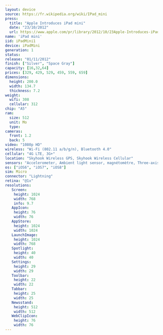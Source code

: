 ```yaml
---
layout: device
source: https://fr.wikipedia.org/wiki/IPad_mini
press:
  title: "Apple Introduces iPad mini"
  date: "23/10/2012"
  url: https://www.apple.com/pr/library/2012/10/23Apple-Introduces-iPad-mini.html
name: 'iPad mini'
iid: iPadMini1
device: iPadMini
generation: 1
status:
release: "01/11/2012"
finish: ["Silver", "Space Gray"]
capacity: [16,32,64]
prices: [329, 429, 529, 459, 559, 659]
dimensions:
  height: 200.0
  width: 134.7
  thickness: 7.2
weight:
  wifi: 308
  cellular: 312
chip: "A5"
ram:
  size: 512
  unit: Mo
  type: 
cameras:
  front: 1.2
  back: 5
video: "1080p HD"
wireless: "Wi-Fi (802.11 a/b/g/n), Bluetooth 4.0"
cellular: "4G LTE, 3G+"
location: "Skyhook Wireless GPS, Skyhook Wireless Cellular"
sensors: "Accelerometer, Ambient light sensor, magnétomètre, Three-axis gyro"
os: ["iOS6", "iOS7", "iOS8"]
sim: Micro
connector: "Lightning"
retina: "@1x"
resolutions:
   Screen:
    height: 1024
    width: 768
    info: 9.7
   AppIcon:
    height: 76
    width: 76
   AppStore:
    height: 1024
    width: 1024
   LaunchImage:
    height: 1024
    width: 768
   Spotlight:
    height: 40
    width: 40
   Settings:
    height: 29
    width: 29
   Toolbar:
    height: 22
    width: 22
   Tabbar:
    height: 25
    width: 25
   Newsstand:
    height: 512
    width: 512
   WebClipIcon:
    height: 76
    width: 76
---
```

